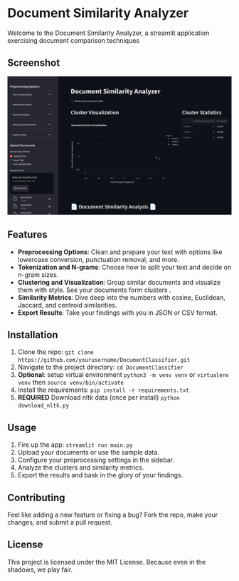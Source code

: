 # Document Similarity Analyzer

Welcome to the Document Similarity Analyzer, a streamlit application exercising document comparison techniques

## Screenshot
![img.png](img.png)
## Features

- **Preprocessing Options**: Clean and prepare your text with options like lowercase conversion, punctuation removal, and more. 
- **Tokenization and N-grams**: Choose how to split your text and decide on n-gram sizes. 
- **Clustering and Visualization**: Group similar documents and visualize them with style. See your documents form clusters .
- **Similarity Metrics**: Dive deep into the numbers with cosine, Euclidean, Jaccard, and centroid similarities. 
- **Export Results**: Take your findings with you in JSON or CSV format.

## Installation

1. Clone the repo: `git clone https://github.com/yourusername/DocumentClassifier.git`
2. Navigate to the project directory: `cd DocumentClassifier`
3. **Optional**: setup virtual environment `python3 -m venv venv` or `virtualenv venv` then `source venv/bin/activate`
4. Install the requirements: `pip install -r requirements.txt`
5. **REQUIRED** Download nltk data (once per install) `python download_nltk.py`

## Usage

1. Fire up the app: `streamlit run main.py`
2. Upload your documents or use the sample data.
3. Configure your preprocessing settings in the sidebar.
4. Analyze the clusters and similarity metrics.
5. Export the results and bask in the glory of your findings.

## Contributing

Feel like adding a new feature or fixing a bug? Fork the repo, make your changes, and submit a pull request. 

## License

This project is licensed under the MIT License. Because even in the shadows, we play fair.

